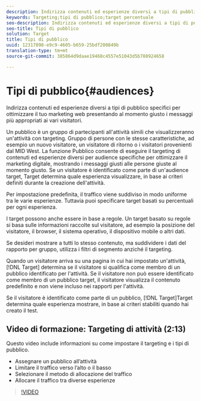 ```yaml
---
description: Indirizza contenuti ed esperienze diversi a tipi di pubblico specifici per ottimizzare il tuo marketing web presentando al momento giusto i messaggi più appropriati ai vari visitatori.
keywords: Targeting;tipi di pubblico;target percentuale
seo-description: Indirizza contenuti ed esperienze diversi a tipi di pubblico specifici per ottimizzare il tuo marketing web presentando al momento giusto i messaggi più appropriati ai vari visitatori.
seo-title: Tipi di pubblico
solution: Target
title: Tipi di pubblico
uuid: 12317898-e9c9-4605-b659-25bdf200849b
translation-type: tm+mt
source-git-commit: 385864d9daae19468c4557e51043d5b788924658

---
```



# Tipi di pubblico{#audiences}

Indirizza contenuti ed esperienze diversi a tipi di pubblico specifici per ottimizzare il tuo marketing web presentando al momento giusto i messaggi più appropriati ai vari visitatori.

Un pubblico è un gruppo di partecipanti all&#39;attività simili che visualizzeranno un&#39;attività con targeting. Gruppo di persone con le stesse caratteristiche, ad esempio un nuovo visitatore, un visitatore di ritorno o i visitatori provenienti dal MID West. La funzione Pubblico consente di eseguire il targeting di contenuti ed esperienze diversi per audience specifiche per ottimizzare il marketing digitale, mostrando i messaggi giusti alle persone giuste al momento giusto. Se un visitatore è identificato come parte di un&#39;audience target, Target determina quale esperienza visualizzare, in base ai criteri definiti durante la creazione dell&#39;attività.

Per impostazione predefinita, il traffico viene suddiviso in modo uniforme tra le varie esperienze. Tuttavia puoi specificare  target basati su percentuali per ogni esperienza.

I target possono anche essere in base a regole. Un target basato su regole si basa sulle informazioni raccolte sul visitatore, ad esempio la posizione del visitatore, il browser, il sistema operativo, il dispositivo mobile o altri dati.

Se desideri mostrare a tutti lo stesso contenuto, ma suddividere i dati del rapporto per gruppo, utilizza i filtri di segmento anziché il targeting.

Quando un visitatore arriva su una pagina in cui hai impostato un&#39;attività, [!DNL Target] determina se il visitatore si qualifica come membro di un pubblico identificato per l&#39;attività. Se il visitatore non può essere identificato come membro di un pubblico target, il visitatore visualizza il contenuto predefinito e non viene incluso nei rapporti per l&#39;attività.

Se il visitatore è identificato come parte di un pubblico, [!DNL Target]Target determina quale esperienza mostrare, in base ai criteri stabiliti quando hai creato il test.

## Video di formazione: Targeting di attività (2:13)

Questo video include informazioni su come impostare il targeting e i tipi di pubblico.

* Assegnare un pubblico all’attività
* Limitare il traffico verso l’alto o il basso
* Selezionare il metodo di allocazione del traffico
* Allocare il traffico tra diverse esperienze

>[!VIDEO](https://video.tv.adobe.com/v/17385)
